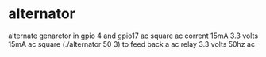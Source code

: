 # alternator
alternate genaretor in gpio 4 and gpio17 ac square ac corrent 15mA
3.3 volts 15mA ac square (./alternator 50 3) to feed back a ac relay 3.3 volts 50hz ac 
